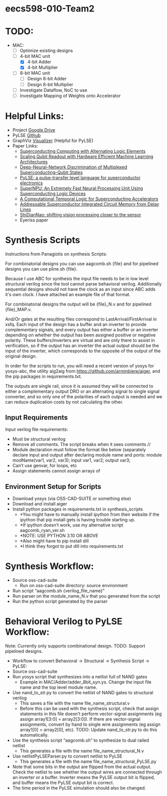 # eecs598-010-Team2

# TODO:
- MAC:
  - [ ] Optimize existing designs
  - [ ] 4-bit MAC unit
    - [X] 4-bit Adder
    - [X] 4-bit Multiplier
  - [ ] 8-bit MAC unit
    - [ ] Design 8-bit Adder
    - [ ] Design 8-bit Multiplier
  - [ ] Investigate Dataflow, NoC to use
  - [ ] Investigate Mapping of Weights onto Accelerator

# Helpful Links:
- Project [Google Drive](https://drive.google.com/drive/u/1/folders/1lGD-EbEd5oGc7vOjrX4MHmwefSjBNjo0)
- PyLSE [Github](https://github.com/UCSBarchlab/PyLSE)
- GraphViz [Visualizer](https://dreampuf.github.io/GraphvizOnline/) (Helpful for PyLSE)
- Paper Links:
  - [Superconducting Computing with Alternating Logic Elements](https://ieeexplore.ieee.org/abstract/document/9499888)
  - [Scaling Qubit Readout with Hardware Efficient Machine Learning Architectures](https://arxiv.org/abs/2212.03895)
  - [Deep-Neural-Network Discrimination of Multiplexed Superconducting-Qubit States](https://arxiv.org/abs/2102.12481)
  - [PyLSE: a pulse-transfer level language for superconductor electronics](https://dl.acm.org/doi/abs/10.1145/3519939.3523438)
  - [SuperNPU: An Extremely Fast Neural Processing Unit Using Superconducting Logic Devices](https://ieeexplore.ieee.org/document/9251979)
  - [A Computational Temporal Logic for Superconducting Accelerators](https://dl.acm.org/doi/10.1145/3373376.3378517)
  - [Addressable Superconductor Integrated Circuit Memory from Delay Lines](https://arxiv.org/abs/2205.08016)
  - [ShiDianNao: shifting vision processing closer to the sensor](https://dl.acm.org/doi/10.1145/2749469.2750389)
  - Eyeriss paper

# Synthesis Scripts
Instructions from Panagiotis on synthesis Scripts:

For combinatorial designs you can use aagcomb.sh {file} and for pipelined designs you can use pline.sh {file}.

Because I use ABC for synthesis the input file needs to be in low level structural verilog since the tool cannot parse behavioral verilog. Additionally sequential designs should not have the clock as an input since ABC adds it's own clock. I have attached an example file of that format.

For combinatorial designs the output will be {file}_N.v and for pipelined {file}_MAP.v.

And/Or gates at the resulting files correspond to LastArrival/FirstArrival in xsfq. Each input of the design has a buffer and an inverter to provide complementary signals, and every output has either a buffer or an inverter depending on whether the output has been assigned positive or negative polarity. These buffers/inverters are virtual and are only there to assist in verification, so if the output has an inverter the actual output should be the input of the inverter, which corresponds to the opposite of the output of the original design.

In order for the scripts to run, you will need a recent version of yosys for yosys-abc, the utility aig2aig from https://github.com/arminbiere/aiger, and the pip packages in requirements.txt.

The outputs are single rail, since it is assumed they will be connected to either a complementary output DRO or an alternating signal to single signal converter, and so only one of the polarities of each output is needed and we can reduce duplication costs by not calculating the other.

## Input Requirements
Input verilog file requirements:
- Must be structural verilog
- Remove all comments. The script breaks when it sees comments //
- Module declaration must follow the format like below (separately declare input and output after declaring module name and ports:
    module modName(var1, var2, var3);
      input var1, var2;
      output var3;
- Can’t use genvar, for loops, etc
- Assign statements cannot assign arrays of 

## Environment Setup for Scripts
- Download yosys (via OSS-CAD-SUITE or something else)
- Download and install aiger
- Install python packages in requirements.txt in synthesis_scripts
  - *You might have to manually install ipython from their website if the ipython that pip install gets is having trouble starting up.
  - *If ipython doesn’t work, use my alternative script aagcomb_ryan_ver.sh
  - *NOTE: USE PYTHON 3.10 OR ABOVE
  - *Also might have to pip install dill
  - *I think they forgot to put dill into requirements.txt

# Synthesis Workflow:
- Source oss-cad-suite
  - Run on oss-cad-suite directory: source environment
- Run script “aagcomb.sh {verilog_file_name}”
- Run parser on the module_name_N.v that you generated from the script
- Run the python script generated by the parser

# Behavioral Verilog to PyLSE Workflow:
Note: Currently only supports combinational design. TODO: Support pipelined designs.
- Workflow to convert Behavioral -> Structural -> Synthesis Script -> PyLSE:
- Source oss-cad-suite
- Run yosys script that synthesizes into a netlist full of NAND gates
  - Example in MAC/Adder/adder_8bit_syn.ys. Change the input file name and the top level module name.
- Use nand_to_str.py to convert the netlist of NAND gates to structural verilog
  - This saves a file with the name file_name_structural.v
  - Before this can be used with the synthesis script, check that assign statements in this file doesn't perform vector-signal assignments (eg assign array1[3:0] = array2[3:0]). If there are vector-signal assignments, convert by hand to single wire assignments (eg assign array1[0] = array2[0], etc). TODO: Update nand_to_str.py to do this automatically.
- Use the synthesis script “aagcomb.sh” to synthesize to dual railed netlist
  - This generates a file with the name file_name_structural_N.v
- Use netlistPyLSEParser.py to convert netlist to PyLSE
  - This generates a file with the name file_name_structural_PyLSE.py
- Note that some bits in the output are flipped from the actual output. Check the netlist to see whether the output wires are connected through an inverter or a buffer. Inverter means the PyLSE output bit is flipped, and buffer means the PyLSE output bit is correct.
- The time period in the PyLSE simulation should also be changed.
